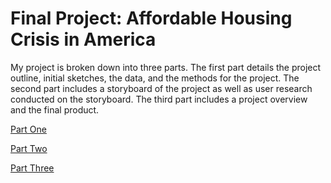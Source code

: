 # Final Project: Affordable Housing Crisis in America

My project is broken down into three parts. The first part details the project outline, initial sketches, the data, and the methods for the project. The second part includes a storyboard of the project as well as user research conducted on the storyboard. The third part includes a project overview and the final product.

[Part One](FinalPartOne.md)

[Part Two](FinalPartTwo.md)

[Part Three](FinalPartThree.md)
